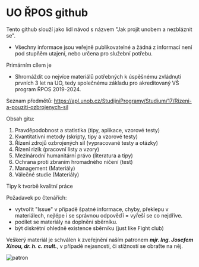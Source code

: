 # UO ŘPOS github
Tento github slouží jako lidl návod s názvem "Jak projít unobem a nezbláznit se".
- Všechny informace jsou veřejně publikovatelné a žádná z informací není pod stupňěm utajení, nebo určena pro služební potřebu.

Primárním cílem je
- Shromáždit co nejvíce materiálů potřebných k úspěšnému zvládnutí prvních 3 let na UO, tedy společnému základu pro akreditovaný VŠ program ŘPOS 2019-2024.

Seznam předmětů:
https://apl.unob.cz/StudijniProgramy/Studium/17/Rizeni-a-pouziti-ozbrojenych-sil

Obsah gitu:
1. Pravděpodobnost a statistika (tipy, aplikace, vzorové testy)
2. Kvantitativní metody (skripty, tipy a vzorové testy)
3. Řízení zdrojů ozbrojených sil (vypracované testy a otázky)
4. Řízení rizik (pracovní listy a vzory)
5. Mezinárodní humanitární právo (literatura a tipy)
6. Ochrana proti zbraním hromadného ničení (test)
7. Management (Materiály)
8. Válečné studie (Materiály)

Tipy k tvorbě kvalitní práce


Požadavek po čtenářích:
- vytvořit "Issue" v případě špatné informace, chyby, překlepu v materiálech, nejlépe i se správnou odpověďí = vyřeší se co nejdříve.
- podílet se materiály na doplnění sběrníku.
- být diskrétní ohledně existence sběrníku (just like Fight club)


Veškerý materiál je schválen k zveřejnění naším patronem ***mjr. Ing. Josefem Xínou, dr. h. c. mult.***, v případě nejasností, či stížností se obraťte na něj.

![patron](https://raw.githubusercontent.com/ShinoYumi/uo-rpos/main//patron.jpg)